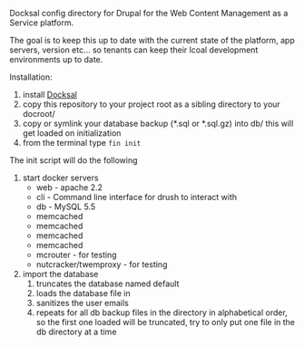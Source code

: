 Docksal config directory for Drupal for the Web Content Management as a Service platform.

The goal is to keep this up to date with the current state of the platform, app servers, version etc... so tenants can keep their lcoal development environments up to date.

Installation:
1. install [Docksal](http://docksal.io/)
1. copy this repository to your project root as a sibling directory to your docroot/
1. copy or symlink your database backup (*.sql or *.sql.gz) into db/ this will get loaded on initialization
1. from the terminal type <code>fin init</code>

The init script will do the following
1. start docker servers
    - web - apache 2.2
    - cli - Command line interface for drush to interact with
    - db - MySQL 5.5
    - memcached
    - memcached
    - memcached
    - memcached
    - mcrouter - for testing
    - nutcracker/twemproxy - for testing
1. import the database 
    1. truncates the database named default
    1. loads the database file in 
    1. sanitizes the user emails
    1. repeats for all db backup files in the directory in alphabetical order, so the first one loaded will be truncated, try to only put one file in the db directory at a time
